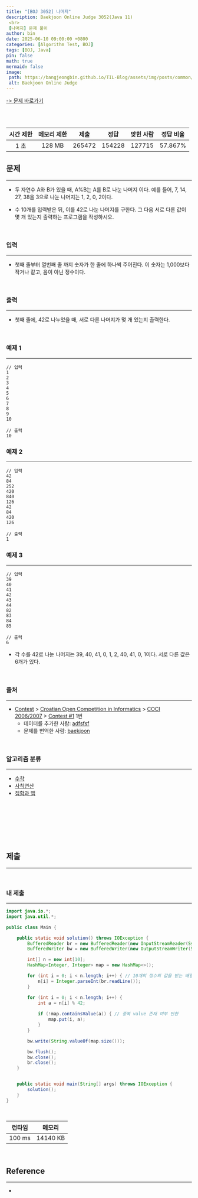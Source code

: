 ```yaml
---
title: "[BOJ 3052] 나머지"
description: Baekjoon Online Judge 3052(Java 11)
 <br>
 [나머지] 문제 풀이
author: bin
date: 2025-06-10 09:00:00 +0800
categories: [Algorithm Test, BOJ]
tags: [BOJ, Java]
pin: false
math: true
mermaid: false
image:
 path: https://bangjeongbin.github.io/TIL-Blog/assets/img/posts/common/baekjoon-logo.png
 alt: Baekjoon Online Judge
---
```

[-> 문제 바로가기](https://www.acmicpc.net/problem/3052)

<br>
<br>

| 시간 제한 | 메모리 제한 |   제출   |   정답   | 맞힌 사람  |  정답 비율  |
| :---: | :----: | :----: | :----: | :----: | :-----: |
|  1 초  | 128 MB | 265472 | 154228 | 127715 | 57.867% |

## 문제
---
- 두 자연수 A와 B가 있을 때, A%B는 A를 B로 나눈 나머지 이다. 예를 들어, 7, 14, 27, 38을 3으로 나눈 나머지는 1, 2, 0, 2이다. 

- 수 10개를 입력받은 뒤, 이를 42로 나눈 나머지를 구한다. 그 다음 서로 다른 값이 몇 개 있는지 출력하는 프로그램을 작성하시오.

<br>

### 입력
---
- 첫째 줄부터 열번째 줄 까지 숫자가 한 줄에 하나씩 주어진다. 이 숫자는 1,000보다 작거나 같고, 음이 아닌 정수이다.

<br>

### 출력
---
- 첫째 줄에, 42로 나누었을 때, 서로 다른 나머지가 몇 개 있는지 출력한다.

<br>

### 예제 1
---
```
// 입력
1
2
3
4
5
6
7
8
9
10
```

```
// 출력
10
```

### 예제 2
---
```
// 입력
42
84
252
420
840
126
42
84
420
126
```

```
// 출력
1
```

### 예제 3
---
```
// 입력
39
40
41
42
43
44
82
83
84
85
```

```
// 출력
6
```

- 각 수를 42로 나눈 나머지는 39, 40, 41, 0, 1, 2, 40, 41, 0, 1이다. 서로 다른 값은 6개가 있다.

<br>

### 출처
---
- [Contest](https://www.acmicpc.net/category/45) > [Croatian Open Competition in Informatics](https://www.acmicpc.net/category/17) > [COCI 2006/2007](https://www.acmicpc.net/category/24) > [Contest #1](https://www.acmicpc.net/category/detail/108) 1번
	- 데이터를 추가한 사람: [adfsfsf](https://www.acmicpc.net/user/adfsfsf)
	- 문제를 번역한 사람: [baekjoon](https://www.acmicpc.net/user/baekjoon)

<br>

### 알고리즘 분류
---
- [수학](https://www.acmicpc.net/problem/tag/124)
- [사칙연산](https://www.acmicpc.net/problem/tag/121)
- [집합과 맵](https://www.acmicpc.net/problem/tag/225)

<br>
<br>
<br>
<br>
<br>
<br>

## 제출
---

<br>

### 내 제출
---
```java
import java.io.*;
import java.util.*;

public class Main {

    public static void solution() throws IOException {
        BufferedReader br = new BufferedReader(new InputStreamReader(System.in));
        BufferedWriter bw = new BufferedWriter(new OutputStreamWriter(System.out));

        int[] n = new int[10];
        HashMap<Integer, Integer> map = new HashMap<>();

        for (int i = 0; i < n.length; i++) { // 10개의 정수의 값을 받는 배열
            n[i] = Integer.parseInt(br.readLine());
        }

        for (int i = 0; i < n.length; i++) {
            int a = n[i] % 42;
            
            if (!map.containsValue(a)) { // 중복 value 존재 여부 반환
                map.put(i, a);
            }
        }

        bw.write(String.valueOf(map.size()));

        bw.flush();
        bw.close();
        br.close();
    }


    public static void main(String[] args) throws IOException {
        solution();
    }
}

```

<br>

|  런타임   |   메모리    |
| :----: | :------: |
| 100 ms | 14140 KB |

<br>

## Reference
---
- 
